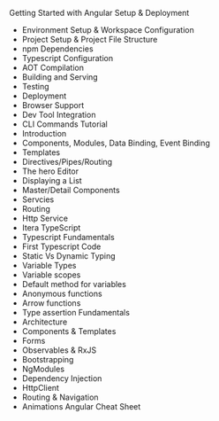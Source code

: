 Getting Started with Angular
Setup & Deployment
 - Environment Setup & Workspace Configuration
 - Project Setup & Project File Structure
 - npm Dependencies
 - Typescript Configuration
 - AOT Compilation
 - Building and Serving
 - Testing
 - Deployment
 - Browser Support
 - Dev Tool Integration
 - CLI Commands
Tutorial
 - Introduction
 - Components, Modules, Data Binding, Event Binding
 - Templates
 - Directives/Pipes/Routing
 - The hero Editor
 - Displaying a List
 - Master/Detail Components
 - Servcies
 - Routing
 - Http Service
 - Itera
TypeScript
 - Typescript Fundamentals
 - First Typescript Code
 - Static Vs Dynamic Typing
 - Variable Types
 - Variable scopes
 - Default method for variables
 - Anonymous functions
 - Arrow functions
 - Type assertion
Fundamentals
 - Architecture
 - Components & Templates
 - Forms
 - Observables & RxJS
 - Bootstrapping
 - NgModules
 - Dependency Injection
 - HttpClient
 - Routing & Navigation
 - Animations
Angular Cheat Sheet

